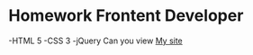 # Homework Frontent Developer
-HTML 5
-CSS 3
-jQuery
Can you view  [My site](https://desertick.github.io/Homework/)
